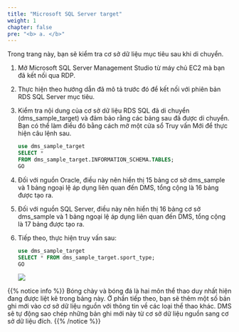```yaml
---
title: "Microsoft SQL Server target"
weight: 1
chapter: false
pre: "<b> a. </b>"
---
```


Trong trang này, bạn sẽ kiểm tra cơ sở dữ liệu mục tiêu sau khi di chuyển.

1. Mở Microsoft SQL Server Management Studio từ máy chủ EC2 mà bạn đã kết nối qua RDP.

1. Thực hiện theo hướng dẫn đã mô tả trước đó để kết nối với phiên bản RDS SQL Server mục tiêu.

1. Kiểm tra nội dung của cơ sở dữ liệu RDS SQL đã di chuyển (dms_sample_target) và đảm bảo rằng các bảng sau đã được di chuyển. Bạn có thể làm điều đó bằng cách mở một cửa sổ Truy vấn Mới để thực hiện câu lệnh sau.

    ```sql
    use dms_sample_target
    SELECT *
    FROM dms_sample_target.INFORMATION_SCHEMA.TABLES;
    GO
    ```

1. Đối với nguồn Oracle, điều này nên hiển thị 15 bảng cơ sở dms_sample và 1 bảng ngoại lệ áp dụng liên quan đến DMS, tổng cộng là 16 bảng được tạo ra.

1. Đối với nguồn SQL Server, điều này nên hiển thị 16 bảng cơ sở dms_sample và 1 bảng ngoại lệ áp dụng liên quan đến DMS, tổng cộng là 17 bảng được tạo ra.

1. Tiếp theo, thực hiện truy vấn sau:

    ```sql
    use dms_sample_target
    SELECT * FROM dms_sample_target.sport_type;
    GO
    ```

    ![](/images/3/2/5/a/0001.png?width=80pc)

{{% notice info %}}
Bóng chày và bóng đá là hai môn thể thao duy nhất hiện đang được liệt kê trong bảng này. Ở phần tiếp theo, bạn sẽ thêm một số bản ghi mới vào cơ sở dữ liệu nguồn với thông tin về các loại thể thao khác. DMS sẽ tự động sao chép những bản ghi mới này từ cơ sở dữ liệu nguồn sang cơ sở dữ liệu đích.
{{% /notice %}}
